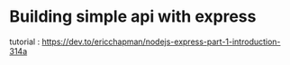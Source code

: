 # Building simple api with express

tutorial : https://dev.to/ericchapman/nodejs-express-part-1-introduction-314a


